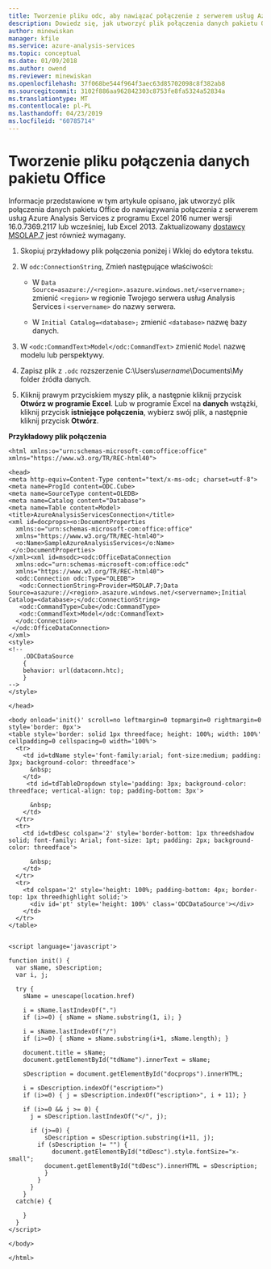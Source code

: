 ```yaml
---
title: Tworzenie pliku odc, aby nawiązać połączenie z serwerem usług Azure Analysis Services | Dokumentacja firmy Microsoft
description: Dowiedz się, jak utworzyć plik połączenia danych pakietu Office, aby nawiązać połączenie i pobieranie danych z serwera usług Analysis Services na platformie Azure.
author: minewiskan
manager: kfile
ms.service: azure-analysis-services
ms.topic: conceptual
ms.date: 01/09/2018
ms.author: owend
ms.reviewer: minewiskan
ms.openlocfilehash: 37f068be544f964f3aec63d85702098c8f382ab8
ms.sourcegitcommit: 3102f886aa962842303c8753fe8fa5324a52834a
ms.translationtype: MT
ms.contentlocale: pl-PL
ms.lasthandoff: 04/23/2019
ms.locfileid: "60785714"
---
```

# <a name="create-an-office-data-connection-file"></a>Tworzenie pliku połączenia danych pakietu Office

Informacje przedstawione w tym artykule opisano, jak utworzyć plik połączenia danych pakietu Office do nawiązywania połączenia z serwerem usług Azure Analysis Services z programu Excel 2016 numer wersji 16.0.7369.2117 lub wcześniej, lub Excel 2013. Zaktualizowany [dostawcy MSOLAP.7](analysis-services-data-providers.md) jest również wymagany.


1. Skopiuj przykładowy plik połączenia poniżej i Wklej do edytora tekstu. 

2. W `odc:ConnectionString`, Zmień następujące właściwości:

    *   W `Data Source=asazure://<region>.asazure.windows.net/<servername>;` zmienić `<region>` w regionie Twojego serwera usług Analysis Services i `<servername>` do nazwy serwera.

    *   W `Initial Catalog=<database>;` zmienić `<database>` nazwę bazy danych.

3. W `<odc:CommandText>Model</odc:CommandText>` zmienić `Model` nazwę modelu lub perspektywy. 

4. Zapisz plik z `.odc` rozszerzenie C:\Users\\*username*\Documents\My folder źródła danych.

5. Kliknij prawym przyciskiem myszy plik, a następnie kliknij przycisk **Otwórz w programie Excel**. Lub w programie Excel na **danych** wstążki, kliknij przycisk **istniejące połączenia**, wybierz swój plik, a następnie kliknij przycisk **Otwórz**.



**Przykładowy plik połączenia**
```
<html xmlns:o="urn:schemas-microsoft-com:office:office"
xmlns="https://www.w3.org/TR/REC-html40">

<head>
<meta http-equiv=Content-Type content="text/x-ms-odc; charset=utf-8">
<meta name=ProgId content=ODC.Cube>
<meta name=SourceType content=OLEDB>
<meta name=Catalog content="Database">
<meta name=Table content=Model>
<title>AzureAnalysisServicesConnection</title>
<xml id=docprops><o:DocumentProperties
  xmlns:o="urn:schemas-microsoft-com:office:office"
  xmlns="https://www.w3.org/TR/REC-html40">
  <o:Name>SampleAzureAnalysisServices</o:Name>
 </o:DocumentProperties>
</xml><xml id=msodc><odc:OfficeDataConnection
  xmlns:odc="urn:schemas-microsoft-com:office:odc"
  xmlns="https://www.w3.org/TR/REC-html40">
  <odc:Connection odc:Type="OLEDB">
   <odc:ConnectionString>Provider=MSOLAP.7;Data Source=asazure://<region>.asazure.windows.net/<servername>;Initial Catalog=<database>;</odc:ConnectionString>
   <odc:CommandType>Cube</odc:CommandType>
   <odc:CommandText>Model</odc:CommandText>
  </odc:Connection>
 </odc:OfficeDataConnection>
</xml>
<style>
<!--
    .ODCDataSource
    {
    behavior: url(dataconn.htc);
    }
-->
</style>
 
</head>

<body onload='init()' scroll=no leftmargin=0 topmargin=0 rightmargin=0 style='border: 0px'>
<table style='border: solid 1px threedface; height: 100%; width: 100%' cellpadding=0 cellspacing=0 width='100%'> 
  <tr> 
    <td id=tdName style='font-family:arial; font-size:medium; padding: 3px; background-color: threedface'> 
      &nbsp; 
    </td> 
     <td id=tdTableDropdown style='padding: 3px; background-color: threedface; vertical-align: top; padding-bottom: 3px'>

      &nbsp; 
    </td> 
  </tr> 
  <tr> 
    <td id=tdDesc colspan='2' style='border-bottom: 1px threedshadow solid; font-family: Arial; font-size: 1pt; padding: 2px; background-color: threedface'>

      &nbsp; 
    </td> 
  </tr> 
  <tr> 
    <td colspan='2' style='height: 100%; padding-bottom: 4px; border-top: 1px threedhighlight solid;'> 
      <div id='pt' style='height: 100%' class='ODCDataSource'></div> 
    </td> 
  </tr> 
</table> 

  
<script language='javascript'> 

function init() { 
  var sName, sDescription; 
  var i, j; 
  
  try { 
    sName = unescape(location.href) 
  
    i = sName.lastIndexOf(".") 
    if (i>=0) { sName = sName.substring(1, i); } 
  
    i = sName.lastIndexOf("/") 
    if (i>=0) { sName = sName.substring(i+1, sName.length); } 

    document.title = sName; 
    document.getElementById("tdName").innerText = sName; 

    sDescription = document.getElementById("docprops").innerHTML; 
  
    i = sDescription.indexOf("escription>") 
    if (i>=0) { j = sDescription.indexOf("escription>", i + 11); } 

    if (i>=0 && j >= 0) { 
      j = sDescription.lastIndexOf("</", j); 

      if (j>=0) { 
          sDescription = sDescription.substring(i+11, j); 
        if (sDescription != "") { 
            document.getElementById("tdDesc").style.fontSize="x-small"; 
          document.getElementById("tdDesc").innerHTML = sDescription; 
          } 
        } 
      } 
    } 
  catch(e) { 

    } 
  } 
</script> 

</body> 
 
</html>

```



